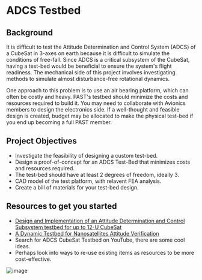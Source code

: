 # ADCS Testbed

## Background
It is difficult to test the Attitude Determination and Control System (ADCS) of a CubeSat in 3-axes on earth because it is difficult
to simulate the conditions of free-fall. Since ADCS is a critical subsystem of the CubeSat, having a test-bed would be
beneficial to ensure the system's flight readiness. The mechanical side of this project involves investigating methods to
simulate almost disturbance-free rotational dynamics.

One approach to this problem is to use an air bearing platform, which can often be costly and heavy. PAST's testbed 
should minimize the costs and resources required to build it. You may need to collaborate with Avionics members to design the 
electronics side. If a well-thought and feasible design is created, budget may be allocated to make the physical test-bed if
you end up becoming a full PAST member.

## Project Objectives
- Investigate the feasibility of designing a custom test-bed.
- Design a proof-of-concept for an ADCS Test-Bed that minimizes costs and resources required.
- The test-bed should have at least 2 degrees of freedom, ideally 3. 
- CAD model of the test platform, with relavent FEA analysis.
- Create a bill of materials for your test-bed design.

## Resources to get you started
- [Design and Implementation of an Attitude Determination and Control Subsystem testbed for up to 12-U CubeSat](https://www.researchgate.net/publication/371424671_Design_and_Implementation_of_an_Attitude_Determination_and_Control_Subsystem_testbed_for_up_to_12-U_CubeSat)
- [A Dynamic Testbed for Nanosatellites Attitude Verification](https://www.researchgate.net/publication/340029352_A_Dynamic_Testbed_for_Nanosatellites_Attitude_Verification)
- Search for ADCS CubeSat Testbed on YouTube, there are some cool ideas.
- Perhaps look into ways to re-use existing items as resources to be more cost-effective.

![image](https://github.com/user-attachments/assets/04d03f19-5bfd-4aff-ab37-fdf446342d02)
